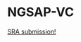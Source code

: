 # NGSAP-VC

[SRA submission!](https://github.com/ambarishK/NGSAP-VC/blob/master/sraEbolaNGSAPVC.png)
